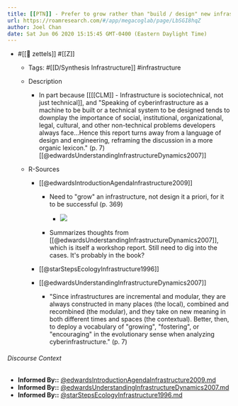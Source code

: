 ```yaml
---
title: [[PTN]] - Prefer to grow rather than "build / design" new infrastructures a priori
url: https://roamresearch.com/#/app/megacoglab/page/LbSGI8hqZ
author: Joel Chan
date: Sat Jun 06 2020 15:15:45 GMT-0400 (Eastern Daylight Time)
---
```


- #[[🌲 zettels]] #[[Z]]

    - Tags:  #[[D/Synthesis Infrastructure]] #infrastructure

    - Description

        - In part because [[[[CLM]] - Infrastructure is sociotechnical, not just technical]], and "Speaking of cyberinfrastructure as a machine to be built or a technical system to be designed tends to downplay the importance of social, institutional, organizational, legal, cultural, and other non-technical problems developers always face...Hence this report turns away from a language of design and engineering, reframing the discussion in a more organic lexicon." (p. 7) [[@edwardsUnderstandingInfrastructureDynamics2007]]

    - R-Sources

        - [[@edwardsIntroductionAgendaInfrastructure2009]]

            - Need to "grow" an infrastructure, not design it a priori, for it to be successful (p. 369)

                - ![](https://firebasestorage.googleapis.com/v0/b/firescript-577a2.appspot.com/o/imgs%2Fapp%2Fmegacoglab%2Fdz3DA2vwBu.png?alt=media&token=9ec1f4a7-eaa2-4d25-b296-6844498d2ea0)

            - Summarizes thoughts from [[@edwardsUnderstandingInfrastructureDynamics2007]], which is itself a workshop report. Still need to dig into the cases. It's probably in the book?

        - [[@starStepsEcologyInfrastructure1996]]

        - [[@edwardsUnderstandingInfrastructureDynamics2007]]

            - "Since infrastructures are incremental and modular, they are always constructed in many places (the local), combined and recombined (the modular), and they take on new meaning in both different times and spaces (the contextual). Better, then, to deploy a vocabulary of "growing", "fostering", or "encouraging" in the evolutionary sense when analyzing cyberinfrastructure." (p. 7)

###### Discourse Context

- **Informed By::** [@edwardsIntroductionAgendaInfrastructure2009.md](@edwardsIntroductionAgendaInfrastructure2009.md)
- **Informed By::** [@edwardsUnderstandingInfrastructureDynamics2007.md](@edwardsUnderstandingInfrastructureDynamics2007.md)
- **Informed By::** [@starStepsEcologyInfrastructure1996.md](@starStepsEcologyInfrastructure1996.md)


